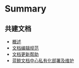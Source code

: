 # Summary

## 共建文档
* [概述](./overwrite.md)
* [文档编辑规范](./rules.md)
* [文档更新帮助](./collaborateguide.md)
* [蓝鲸文档中心私有化部署及维护](./deploy_docs_saas.md)

